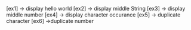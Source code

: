 [ex1] -> display hello world 
[ex2] -> display middle String
[ex3] -> display middle number
[ex4] -> display character occurance 
[ex5] -> duplicate character
[ex6] ->duplicate number